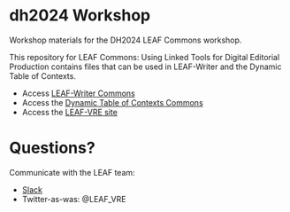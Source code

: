 # dh2024 Workshop
Workshop materials for the DH2024 LEAF Commons workshop.

This repository for LEAF Commons: Using Linked Tools for Digital Editorial Production contains files that can be used in LEAF-Writer and the Dynamic Table of Contexts.

* Access [LEAF-Writer Commons](https://leaf-writer.leaf-vre.org/)
* Access the [Dynamic Table of Contexts Commons](https://dtoc.leaf-vre.org/)
* Access the [LEAF-VRE site](https://www.leaf-vre.org/)

# Questions? 
Communicate with the LEAF team:
* [Slack](https://leaf-vre.slack.com)
* Twitter-as-was: @LEAF_VRE

